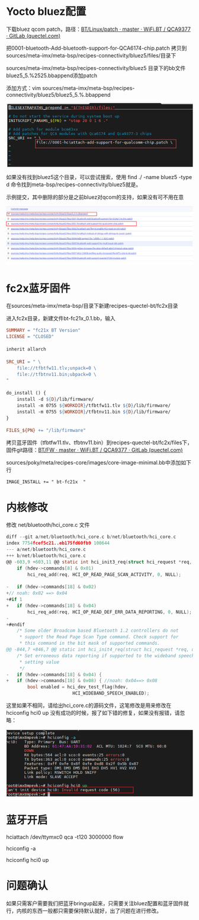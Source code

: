 # Yocto bluez配置

下载bluez qcom patch，路径：[BT/Linux/patch · master · WiFi.BT / QCA9377 · GitLab (quectel.com)](https://git-master.quectel.com/wifi.bt/fc2x/-/tree/master/BT/Linux/patch)

把0001-bluetooth-Add-bluetooth-support-for-QCA6174-chip.patch 拷贝到sources/meta-imx/meta-bsp/recipes-connectivity/bluez5/files/目录下

sources/meta-imx/meta-bsp/recipes-connectivity/bluez5 目录下的bb文件bluez5_5.%2525.bbappend添加patch

添加方式：vim sources/meta-imx/meta-bsp/recipes-connectivity/bluez5/bluez5_5.%.bbappend

![image-20230822153043301](./img/image-20230822153043301.png)

如果没有找到bluez5这个目录，可以尝试搜索，使用 find ./ -name bluez5 -type d 命令找到meta-bsp/recipes-connectivity/bluez5就是。

示例提交，其中删除的部分是之前bluez对qcom的支持，如果没有可不用在意

![image-20230822163454233](./img/image-20230822163454233.png)



# fc2x蓝牙固件

在sources/meta-imx/meta-bsp/目录下新建recipes-quectel-bt/fc2x目录

进入fc2x目录，新建文件bt-fc21x_0.1.bb，输入

```makefile
SUMMARY = "fc21x BT Version"
LICENSE = "CLOSED"

inherit allarch

SRC_URI = " \
    file://tfbtfw11.tlv;unpack=0 \
    file://tfbtnv11.bin;ubpack=0 \
"

do_install () {
    install -d ${D}/lib/firmware/
    install -m 0755 ${WORKDIR}/tfbtfw11.tlv ${D}/lib/firmware/
    install -m 0755 ${WORKDIR}/tfbtnv11.bin ${D}/lib/firmware/
}

FILES_${PN} += "/lib/firmware"
```

拷贝蓝牙固件（tfbtfw11.tlv、tfbtnv11.bin）到recipes-quectel-bt/fc2x/files下，固件git路径：[BT/FW · master · WiFi.BT / QCA9377 · GitLab (quectel.com)](https://git-master.quectel.com/wifi.bt/fc2x/-/tree/master/BT/FW)



sources/poky/meta/recipes-core/images/core-image-minimal.bb中添加如下行

```
IMAGE_INSTALL += " bt-fc21x  "
```



# 内核修改

修改 net/bluetooth/hci_core.c 文件

```c
diff --git a/net/bluetooth/hci_core.c b/net/bluetooth/hci_core.c
index 7754fcef5c21..eb175fd60fb9 100644
--- a/net/bluetooth/hci_core.c
+++ b/net/bluetooth/hci_core.c
@@ -603,9 +603,11 @@ static int hci_init3_req(struct hci_request *req, unsigned long opt)
 	if (hdev->commands[8] & 0x01)
 		hci_req_add(req, HCI_OP_READ_PAGE_SCAN_ACTIVITY, 0, NULL);
 
-	if (hdev->commands[18] & 0x02)
+// noah: 0x02 ==> 0x04
+#if 1
+	if (hdev->commands[18] & 0x04)
 		hci_req_add(req, HCI_OP_READ_DEF_ERR_DATA_REPORTING, 0, NULL);
-
+#endif
 	/* Some older Broadcom based Bluetooth 1.2 controllers do not
 	 * support the Read Page Scan Type command. Check support for
 	 * this command in the bit mask of supported commands.
@@ -844,7 +846,7 @@ static int hci_init4_req(struct hci_request *req, unsigned long opt)
 	/* Set erroneous data reporting if supported to the wideband speech
 	 * setting value
 	 */
-	if (hdev->commands[18] & 0x04) {
+	if (hdev->commands[18] & 0x08) { //noah: 0x04==> 0x08
 		bool enabled = hci_dev_test_flag(hdev,
 						 HCI_WIDEBAND_SPEECH_ENABLED);
```

这里如果不相同，请给出hci_core.c的源码文件，这笔修改是用来修改在hciconfig hci0 up 没有成功的时候，报了如下错的修复，如果没有报错，请忽略：

![image-20230822164953190](./img/image-20230822164953190.png)



# 蓝牙开启

hciattach /dev/ttymxc0 qca -t120 3000000 flow

hciconfig -a

hciconfig hci0 up





# 问题确认

如果只需客户需要我们把蓝牙bringup起来，只需要关注bluez配置和蓝牙固件就行，内核的东西一般都只需要保持默认就好，出了问题在进行修改。